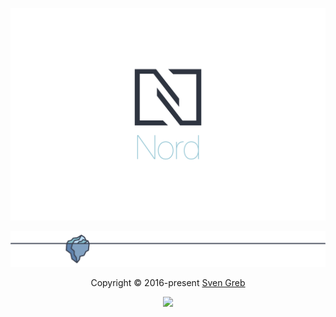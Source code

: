 <p align="center"><a href="https://www.nordtheme.com" target="_blank"><img src="https://raw.githubusercontent.com/nordtheme/assets/main/static/images/elements/heroes/logo_typography/spaced-github-markdown.svg?sanitize=true"/></a></p>

<!--lint disable no-duplicate-headings no-duplicate-headings-in-section-->

<p align="center"><img src="https://raw.githubusercontent.com/nordtheme/assets/main/static/images/elements/separators/iceberg/footer-github-markdown-spaced.svg?sanitize=true" /></p>

<p align="center">Copyright &copy; 2016-present <a href="https://www.svengreb.de" target="_blank">Sven Greb</a></p>

<p align="center"><a href="https://github.com/nordtheme/assets/blob/main/license" target="_blank" rel="noreferrer"><img src="https://img.shields.io/static/v1.svg?style=flat-square&label=License&message=CC%20BY-NC-SA%204.0&logoColor=eceff4&logo=creativecommons&colorA=4c566a&colorB=88c0d0"/></a></p>

<!--
+------------------+
+ Formatting Notes +
+------------------+

The `<summary />` tag must be separated with a blank line from the actual item content paragraph,
otherwise Markdown elements are not parsed and rendered!

+------------------+
+ Symbol Reference +
+------------------+
↠ (U+21A0): Start of a log section description
— (U+2014): Separator between a log section title and the metadata
⇄ (U+21C4): Separator between a issue ID and pull request ID in a log metadata
⊶ (U+22B6): Icon prefix for the short commit SHA checksum in a log metadata
⇅ (U+21C5): Icon prefix for the link of the Git commit history comparison on GitHub
-->

<!--lint disable final-definition-->

<!-- Base -->

<!-- Shared -->

<!--lint disable no-duplicate-definitions-->
